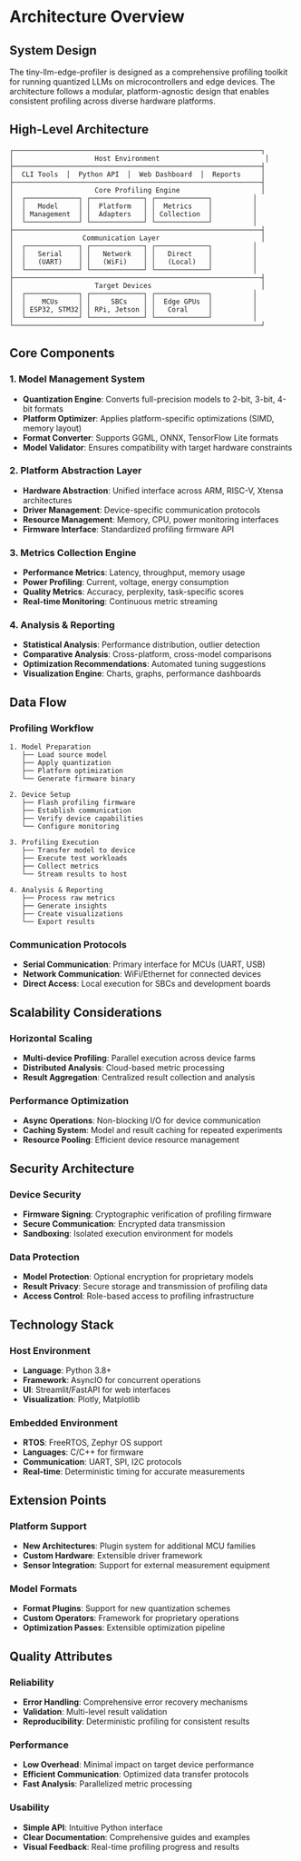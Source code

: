 # Architecture Overview

## System Design

The tiny-llm-edge-profiler is designed as a comprehensive profiling toolkit for running quantized LLMs on microcontrollers and edge devices. The architecture follows a modular, platform-agnostic design that enables consistent profiling across diverse hardware platforms.

## High-Level Architecture

```
┌─────────────────────────────────────────────────────────────┐
│                    Host Environment                          │
├─────────────────────────────────────────────────────────────┤
│  CLI Tools  │  Python API  │  Web Dashboard  │  Reports     │
├─────────────────────────────────────────────────────────────┤
│                    Core Profiling Engine                    │
│  ┌─────────────┐ ┌─────────────┐ ┌─────────────┐          │
│  │   Model     │ │  Platform   │ │  Metrics    │          │
│  │ Management  │ │  Adapters   │ │ Collection  │          │
│  └─────────────┘ └─────────────┘ └─────────────┘          │
├─────────────────────────────────────────────────────────────┤
│                 Communication Layer                         │
│  ┌─────────────┐ ┌─────────────┐ ┌─────────────┐          │
│  │   Serial    │ │   Network   │ │   Direct    │          │
│  │   (UART)    │ │   (WiFi)    │ │   (Local)   │          │
│  └─────────────┘ └─────────────┘ └─────────────┘          │
├─────────────────────────────────────────────────────────────┤
│                    Target Devices                           │
│  ┌─────────────┐ ┌─────────────┐ ┌─────────────┐          │
│  │    MCUs     │ │     SBCs    │ │  Edge GPUs  │          │
│  │ ESP32, STM32│ │ RPi, Jetson │ │   Coral     │          │
│  └─────────────┘ └─────────────┘ └─────────────┘          │
└─────────────────────────────────────────────────────────────┘
```

## Core Components

### 1. Model Management System
- **Quantization Engine**: Converts full-precision models to 2-bit, 3-bit, 4-bit formats
- **Platform Optimizer**: Applies platform-specific optimizations (SIMD, memory layout)
- **Format Converter**: Supports GGML, ONNX, TensorFlow Lite formats
- **Model Validator**: Ensures compatibility with target hardware constraints

### 2. Platform Abstraction Layer
- **Hardware Abstraction**: Unified interface across ARM, RISC-V, Xtensa architectures
- **Driver Management**: Device-specific communication protocols
- **Resource Management**: Memory, CPU, power monitoring interfaces
- **Firmware Interface**: Standardized profiling firmware API

### 3. Metrics Collection Engine
- **Performance Metrics**: Latency, throughput, memory usage
- **Power Profiling**: Current, voltage, energy consumption
- **Quality Metrics**: Accuracy, perplexity, task-specific scores
- **Real-time Monitoring**: Continuous metric streaming

### 4. Analysis & Reporting
- **Statistical Analysis**: Performance distribution, outlier detection
- **Comparative Analysis**: Cross-platform, cross-model comparisons
- **Optimization Recommendations**: Automated tuning suggestions
- **Visualization Engine**: Charts, graphs, performance dashboards

## Data Flow

### Profiling Workflow
```
1. Model Preparation
   ├── Load source model
   ├── Apply quantization
   ├── Platform optimization
   └── Generate firmware binary

2. Device Setup
   ├── Flash profiling firmware
   ├── Establish communication
   ├── Verify device capabilities
   └── Configure monitoring

3. Profiling Execution
   ├── Transfer model to device
   ├── Execute test workloads
   ├── Collect metrics
   └── Stream results to host

4. Analysis & Reporting
   ├── Process raw metrics
   ├── Generate insights
   ├── Create visualizations
   └── Export results
```

### Communication Protocols
- **Serial Communication**: Primary interface for MCUs (UART, USB)
- **Network Communication**: WiFi/Ethernet for connected devices
- **Direct Access**: Local execution for SBCs and development boards

## Scalability Considerations

### Horizontal Scaling
- **Multi-device Profiling**: Parallel execution across device farms
- **Distributed Analysis**: Cloud-based metric processing
- **Result Aggregation**: Centralized result collection and analysis

### Performance Optimization
- **Async Operations**: Non-blocking I/O for device communication
- **Caching System**: Model and result caching for repeated experiments
- **Resource Pooling**: Efficient device resource management

## Security Architecture

### Device Security
- **Firmware Signing**: Cryptographic verification of profiling firmware
- **Secure Communication**: Encrypted data transmission
- **Sandboxing**: Isolated execution environment for models

### Data Protection
- **Model Protection**: Optional encryption for proprietary models
- **Result Privacy**: Secure storage and transmission of profiling data
- **Access Control**: Role-based access to profiling infrastructure

## Technology Stack

### Host Environment
- **Language**: Python 3.8+
- **Framework**: AsyncIO for concurrent operations
- **UI**: Streamlit/FastAPI for web interfaces
- **Visualization**: Plotly, Matplotlib

### Embedded Environment
- **RTOS**: FreeRTOS, Zephyr OS support
- **Languages**: C/C++ for firmware
- **Communication**: UART, SPI, I2C protocols
- **Real-time**: Deterministic timing for accurate measurements

## Extension Points

### Platform Support
- **New Architectures**: Plugin system for additional MCU families
- **Custom Hardware**: Extensible driver framework
- **Sensor Integration**: Support for external measurement equipment

### Model Formats
- **Format Plugins**: Support for new quantization schemes
- **Custom Operators**: Framework for proprietary operations
- **Optimization Passes**: Extensible optimization pipeline

## Quality Attributes

### Reliability
- **Error Handling**: Comprehensive error recovery mechanisms
- **Validation**: Multi-level result validation
- **Reproducibility**: Deterministic profiling for consistent results

### Performance
- **Low Overhead**: Minimal impact on target device performance
- **Efficient Communication**: Optimized data transfer protocols
- **Fast Analysis**: Parallelized metric processing

### Usability
- **Simple API**: Intuitive Python interface
- **Clear Documentation**: Comprehensive guides and examples
- **Visual Feedback**: Real-time profiling progress and results